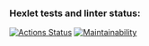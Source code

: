 ### Hexlet tests and linter status:
[![Actions Status](https://github.com/Azeend/java-project-61/workflows/hexlet-check/badge.svg)](https://github.com/Azeend/java-project-61/actions)
[![Maintainability](https://api.codeclimate.com/v1/badges/1d791ebe8efefcdbe5c6/maintainability)](https://codeclimate.com/github/Azeend/java-project-61/maintainability)
